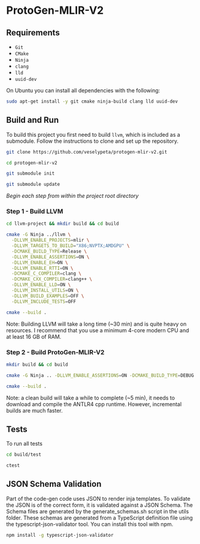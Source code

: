 # ProtoGen-MLIR-V2

## Requirements
- `Git`
- `CMake`
- `Ninja`
- `clang`
- `lld`
- `uuid-dev`

On Ubuntu you can install all dependencies with the following:
```zsh
sudo apt-get install -y git cmake ninja-build clang lld uuid-dev
```


## Build and Run

To build this project you first need to build `llvm`, which is included as a submodule.
Follow the instructions to clone and set up the repository.
```zsh
git clone https://github.com/veselypeta/protogen-mlir-v2.git
```
```zsh
cd protogen-mlir-v2
```
```zsh
git submodule init
```
```zsh
git submodule update
```

*Begin each step from within the project root directory*

### Step 1 - Build LLVM
```zsh 
cd llvm-project && mkdir build && cd build
```

```zsh 
cmake -G Ninja ../llvm \
  -DLLVM_ENABLE_PROJECTS=mlir \
  -DLLVM_TARGETS_TO_BUILD="X86;NVPTX;AMDGPU" \
  -DCMAKE_BUILD_TYPE=Release \
  -DLLVM_ENABLE_ASSERTIONS=ON \
  -DLLVM_ENABLE_EH=ON \
  -DLLVM_ENABLE_RTTI=ON \
  -DCMAKE_C_COMPILER=clang \
  -DCMAKE_CXX_COMPILER=clang++ \
  -DLLVM_ENABLE_LLD=ON \
  -DLLVM_INSTALL_UTILS=ON \
  -DLLVM_BUILD_EXAMPLES=OFF \
  -DLLVM_INCLUDE_TESTS=OFF
```

```zsh
cmake --build .
```

Note: Building LLVM will take a long time (~30 min) and is quite heavy on resources. I recommend that you use a minimum 4-core modern
CPU and at least 16 GB of RAM.

### Step 2 - Build ProtoGen-MLIR-V2

```zsh 
mkdir build && cd build
```

```zsh 
cmake -G Ninja .. -DLLVM_ENABLE_ASSERTIONS=ON -DCMAKE_BUILD_TYPE=DEBUG
```

```zsh 
cmake --build .
```
Note: a clean build will take a while to complete (~5 min), it needs to download and compile the ANTLR4 cpp runtime.
However, incremental builds are much faster.

## Tests
To run all tests
```zsh
cd build/test
```
```zsh
ctest
```

## JSON Schema Validation
Part of the code-gen code uses JSON to render inja templates. To validate the JSON is of the correct form, it is 
validated against a JSON Schema. The Schema files are generated by the generate_schemas.sh script in the utils folder.
These schemas are generated from a TypeScript definition file using the typescript-json-validator tool. You can install
this tool with npm.

```zsh
npm install -g typescript-json-validator
```